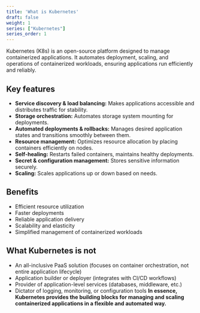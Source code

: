 ```yaml
---
title: 'What is Kubernetes'
draft: false
weight: 1
series: ["Kubernetes"]
series_order: 1
---
```


Kubernetes (K8s) is an open-source platform designed to manage containerized applications. It automates deployment, scaling, and operations of containerized workloads, ensuring applications run efficiently and reliably.
## Key features
- **Service discovery & load balancing:** Makes applications accessible and distributes traffic for stability.
- **Storage orchestration:** Automates storage system mounting for deployments.
- **Automated deployments & rollbacks:** Manages desired application states and transitions smoothly between them.
- **Resource management:** Optimizes resource allocation by placing containers efficiently on nodes.
- **Self-healing:** Restarts failed containers, maintains healthy deployments.
- **Secret & configuration management:** Stores sensitive information securely.
- **Scaling:** Scales applications up or down based on needs.
## Benefits
- Efficient resource utilization
- Faster deployments
- Reliable application delivery
- Scalability and elasticity
- Simplified management of containerized workloads
## What Kubernetes is not
- An all-inclusive PaaS solution (focuses on container orchestration, not entire application lifecycle)
- Application builder or deployer (integrates with CI/CD workflows)
- Provider of application-level services (databases, middleware, etc.)
- Dictator of logging, monitoring, or configuration tools
**In essence, Kubernetes provides the building blocks for managing and scaling containerized applications in a flexible and automated way.**